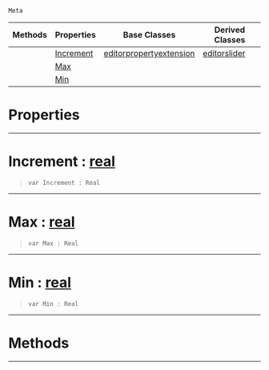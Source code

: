  `Meta`

|Methods|Properties|Base Classes|Derived Classes|
|---|---|---|---|
| |[ Increment](https://github.com/ZilchEngine/ZilchDocs/blob/master/code_reference/class_reference/editorrange.md#increment-zilch-engine-do)|[editorpropertyextension](https://github.com/ZilchEngine/ZilchDocs/blob/master/code_reference/class_reference/editorpropertyextension.md)|[editorslider](https://github.com/ZilchEngine/ZilchDocs/blob/master/code_reference/class_reference/editorslider.md)|
| |[ Max](https://github.com/ZilchEngine/ZilchDocs/blob/master/code_reference/class_reference/editorrange.md#max-zilch-engine-document)| | |
| |[ Min](https://github.com/ZilchEngine/ZilchDocs/blob/master/code_reference/class_reference/editorrange.md#min-zilch-engine-document)| | |


 #  Properties


---  
 #  Increment : [real](https://github.com/ZilchEngine/ZilchDocs/blob/master/code_reference/nada_base_types/real.md)

> 
> ``` lang=cpp, name=Nada
> var Increment : Real


---  
 #  Max : [real](https://github.com/ZilchEngine/ZilchDocs/blob/master/code_reference/nada_base_types/real.md)

> 
> ``` lang=cpp, name=Nada
> var Max : Real


---  
 #  Min : [real](https://github.com/ZilchEngine/ZilchDocs/blob/master/code_reference/nada_base_types/real.md)

> 
> ``` lang=cpp, name=Nada
> var Min : Real


---  
 #  Methods


---  
 

 